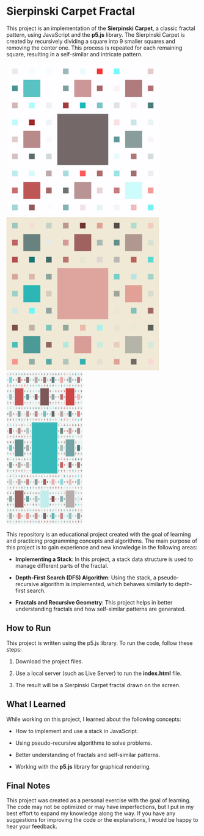 # Sierpinski Carpet Fractal

This project is an implementation of the **Sierpinski Carpet**, a classic fractal pattern, using JavaScript and the **p5.js** library. The Sierpinski Carpet is created by recursively dividing a square into 9 smaller squares and removing the center one. This process is repeated for each remaining square, resulting in a self-similar and intricate pattern.

![screenshot](1.png)
![screenshot](2.png)
![screenshot](3.png)

This repository is an educational project created with the goal of learning and practicing programming concepts and algorithms. The main purpose of this project is to gain experience and new knowledge in the following areas:

- **Implementing a Stack**: In this project, a stack data structure is used to manage different parts of the fractal.

- **Depth-First Search (DFS) Algorithm**: Using the stack, a pseudo-recursive algorithm is implemented, which behaves similarly to depth-first search.

- **Fractals and Recursive Geometry**: This project helps in better understanding fractals and how self-similar patterns are generated.

## How to Run
This project is written using the p5.js library. To run the code, follow these steps:

1. Download the project files.

2. Use a local server (such as Live Server) to run the **index.html** file.

3. The result will be a Sierpinski Carpet fractal drawn on the screen.

## What I Learned
While working on this project, I learned about the following concepts:

- How to implement and use a stack in JavaScript.

- Using pseudo-recursive algorithms to solve problems.

- Better understanding of fractals and self-similar patterns.

- Working with the **p5.js** library for graphical rendering.


## Final Notes

This project was created as a personal exercise with the goal of learning. The code may not be optimized or may have imperfections, but I put in my best effort to expand my knowledge along the way. If you have any suggestions for improving the code or the explanations, I would be happy to hear your feedback.
